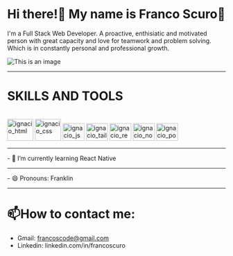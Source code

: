 <h1>Hi there!👋 My name is Franco Scuro👋</h1>

I'm a Full Stack Web Developer. A proactive, enthisiatic and motivated person with great capacity and love for teamwork and problem solving. Which is in constantly personal and professional growth.

![This is an image](https://media.istockphoto.com/photos/detail-of-a-laptop-keyboard-picture-id1198515525?b=1&k=20&m=1198515525&s=170667a&w=0&h=1t0fpw4rvaKSiZbClY4zjiDo84F418BEEkwKMf2pUuI=)

<hr>

<h1> SKILLS AND TOOLS </h1>

<div style = "display: inline-block"><br>
    <img align:"center" alt="ignacio_html" height="50" width="60" src="https://cdn.jsdelivr.net/gh/devicons/devicon/icons/html5/html5-original-wordmark.svg" />
    <img align:"center" alt="ignacio_css" height="50" width="60" src="https://cdn.jsdelivr.net/gh/devicons/devicon/icons/css3/css3-original-wordmark.svg" />
    <img align:"center" alt="ignacio_js" height="40" width="50" src="https://cdn.jsdelivr.net/gh/devicons/devicon/icons/javascript/javascript-original.svg" />
    <img align:"center" alt="ignacio_tailw" height="40" width="50" src="https://cdn.jsdelivr.net/gh/devicons/devicon/icons/tailwindcss/tailwindcss-plain.svg" />
    <img align:"center" alt="ignacio_react" height="40" width="50" src="https://cdn.jsdelivr.net/gh/devicons/devicon/icons/react/react-original.svg" />  
    <img align:"center" alt="ignacio_node" height="40" width="50" src="https://cdn.jsdelivr.net/gh/devicons/devicon/icons/nodejs/nodejs-original.svg" />
    <img align:"center" alt="ignacio_postg" height="40" width="50" src="https://cdn.jsdelivr.net/gh/devicons/devicon/icons/postgresql/postgresql-original.svg" />
</div> 

<hr>
- 🌱 I’m currently learning React Native
<hr>
- 😄 Pronouns: Franklin
<hr>

<h1>📫How to contact me:</h1>

- Gmail: francoscode@gmail.com
- Linkedin: linkedin.com/in/francoscuro


<!--
**FrancoS24/FrancoS24** is a ✨ _special_ ✨ repository because its `README.md` (this file) appears on your GitHub profile.

Here are some ideas to get you started:

- 🔭 I’m currently working on ...
- 🌱 I’m currently learning ...
- 👯 I’m looking to collaborate on ...
- 🤔 I’m looking for help with ...
- 💬 Ask me about ...
- 📫 How to reach me: ...
- 😄 Pronouns: ...
- ⚡ Fun fact: ...
-->

